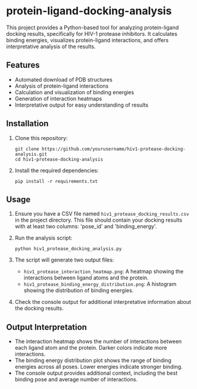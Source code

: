 # protein-ligand-docking-analysis

This project provides a Python-based tool for analyzing protein-ligand docking results, specifically for HIV-1 protease inhibitors. It calculates binding energies, visualizes protein-ligand interactions, and offers interpretative analysis of the results.

## Features

- Automated download of PDB structures
- Analysis of protein-ligand interactions
- Calculation and visualization of binding energies
- Generation of interaction heatmaps
- Interpretative output for easy understanding of results

## Installation

1. Clone this repository:
   ```
   git clone https://github.com/yourusername/hiv1-protease-docking-analysis.git
   cd hiv1-protease-docking-analysis
   ```

2. Install the required dependencies:
   ```
   pip install -r requirements.txt
   ```

## Usage

1. Ensure you have a CSV file named `hiv1_protease_docking_results.csv` in the project directory. This file should contain your docking results with at least two columns: 'pose_id' and 'binding_energy'.

2. Run the analysis script:
   ```
   python hiv1_protease_docking_analysis.py
   ```

3. The script will generate two output files:
   - `hiv1_protease_interaction_heatmap.png`: A heatmap showing the interactions between ligand atoms and the protein.
   - `hiv1_protease_binding_energy_distribution.png`: A histogram showing the distribution of binding energies.

4. Check the console output for additional interpretative information about the docking results.

## Output Interpretation

- The interaction heatmap shows the number of interactions between each ligand atom and the protein. Darker colors indicate more interactions.
- The binding energy distribution plot shows the range of binding energies across all poses. Lower energies indicate stronger binding.
- The console output provides additional context, including the best binding pose and average number of interactions.

